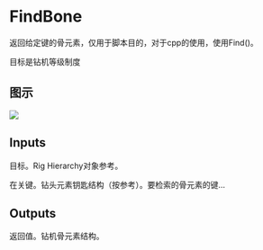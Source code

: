 # FindBone

返回给定键的骨元素，仅用于脚本目的，对于cpp的使用，使用Find<FRigBoneElement>()。

目标是钻机等级制度

## 图示

![]($-20221218-21184980.png)

## Inputs

目标。Rig Hierarchy对象参考。

在关键。钻头元素钥匙结构（按参考）。要检索的骨元素的键...

## Outputs

返回值。钻机骨元素结构。
